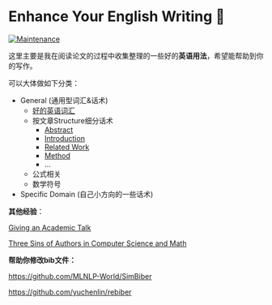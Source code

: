 # Enhance Your English Writing :punch:

[![Maintenance](https://img.shields.io/badge/Maintained%3F-yes-green.svg)](https://GitHub.com/Naereen/StrapDown.js/graphs/commit-activity)



这里主要是我在阅读论文的过程中收集整理的一些好的**英语用法**，希望能帮助到你的写作。



可以大体做如下分类：

- General (通用型词汇&话术)
  - [好的英语词汇](./0-好的英语词汇.md)
  - 按文章Structure细分话术
    - [Abstract](./1-Abstract.md)
    - [Introduction](./2-Introduction.md)
    - [Related Work](./3-Related-Work.md)
    - [Method](./4-Method.md)
    - ...
  - 公式相关
  - 数学符号
- Specific Domain (自己小方向的一些话术)



**其他经验**：

[Giving an Academic Talk](https://people.eecs.berkeley.edu/~jrs/speaking.html)

[Three Sins of Authors in Computer Science and Math](http://www.cs.cmu.edu/~jrs/sins.html)



**帮助你修改bib文件：**

https://github.com/MLNLP-World/SimBiber

https://github.com/yuchenlin/rebiber
